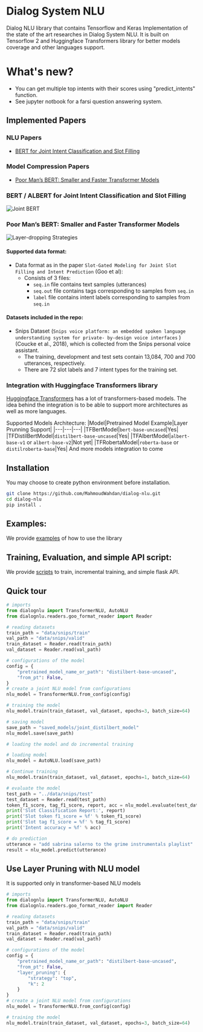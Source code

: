 # Dialog System NLU
Dialog NLU library that contains Tensorflow and Keras Implementation of the state of the art researches in Dialog System NLU. 
It is built on Tensorflow 2 and Huggingface Transformers library for better models coverage and other languages support.

# What's new?
- You can get multiple top intents with their scores using "predict_intents" function.
- See jupyter notbook for a farsi question answering system.

## Implemented Papers
### NLU Papers
- [BERT for Joint Intent Classification and Slot Filling](https://arxiv.org/abs/1902.10909)
### Model Compression Papers
- [Poor Man’s BERT: Smaller and Faster Transformer Models](https://arxiv.org/abs/2004.03844)
### BERT / ALBERT for Joint Intent Classification and Slot Filling

![Joint BERT](img/joint_bert.PNG?)

### Poor Man’s BERT: Smaller and Faster Transformer Models

![Layer-dropping Strategies](img/Layer_dropping_Strategies.PNG)

#### Supported data format:
- Data format as in the paper `Slot-Gated Modeling for Joint Slot Filling and Intent Prediction` (Goo et al):
	- Consists of 3 files:
		- `seq.in` file contains text samples (utterances)
		- `seq.out` file contains tags corresponding to samples from `seq.in`
		- `label` file contains intent labels corresponding to samples from `seq.in`

#### Datasets included in the repo:
- Snips Dataset (`Snips voice platform: an embedded spoken language understanding system for private- by-design voice interfaces` )(Coucke et al., 2018), which is collected from the Snips personal voice assistant. 
	- The training, development and test sets contain 13,084, 700 and 700 utterances, respectively. 
	- There are 72 slot labels and 7 intent types for the training set.


### Integration with Huggingface Transformers library
[Huggingface Transformers](https://github.com/huggingface/transformers) has a lot of transformers-based models. The idea behind the integration is to be able to support more architectures as well as more languages.

Supported Models Architecture:
|Model|Pretrained Model Example|Layer Prunning Support|
|---|---|---|
|TFBertModel|```bert-base-uncased```|Yes|
|TFDistilBertModel|```distilbert-base-uncased```|Yes|
|TFAlbertModel|```albert-base-v1``` or ```albert-base-v2```|Not yet|
|TFRobertaModel|```roberta-base``` or ```distilroberta-base```|Yes|
And more models integration to come


## Installation
You may choose to create python environment before installation.

```bash
git clone https://github.com/MahmoudWahdan/dialog-nlu.git
cd dialog-nlu
pip install .
```

## Examples:
We provide [examples](https://github.com/MahmoudWahdan/dialog-nlu/tree/master/examples) of how to use the library

## Training, Evaluation, and simple API script:
We provide [scripts](https://github.com/MahmoudWahdan/dialog-nlu/tree/master/scripts) to train, incremental training, and simple flask API.

## Quick tour

```python
# imports
from dialognlu import TransformerNLU, AutoNLU
from dialognlu.readers.goo_format_reader import Reader

# reading datasets
train_path = "data/snips/train"
val_path = "data/snips/valid"
train_dataset = Reader.read(train_path)
val_dataset = Reader.read(val_path)

# configurations of the model
config = {
    "pretrained_model_name_or_path": "distilbert-base-uncased",
    "from_pt": False,
}
# create a joint NLU model from configurations
nlu_model = TransformerNLU.from_config(config)

# training the model
nlu_model.train(train_dataset, val_dataset, epochs=3, batch_size=64)

# saving model
save_path = "saved_models/joint_distilbert_model"
nlu_model.save(save_path)

# loading the model and do incremental training

# loading model
nlu_model = AutoNLU.load(save_path)

# Continue training
nlu_model.train(train_dataset, val_dataset, epochs=1, batch_size=64)

# evaluate the model
test_path = "../data/snips/test"
test_dataset = Reader.read(test_path)
token_f1_score, tag_f1_score, report, acc = nlu_model.evaluate(test_dataset)
print('Slot Classification Report:', report)
print('Slot token f1_score = %f' % token_f1_score)
print('Slot tag f1_score = %f' % tag_f1_score)
print('Intent accuracy = %f' % acc)

# do prediction
utterance = "add sabrina salerno to the grime instrumentals playlist"
result = nlu_model.predict(utterance)
```

## Use Layer Pruning with NLU model
It is supported only in transformer-based NLU models
```python
# imports
from dialognlu import TransformerNLU, AutoNLU
from dialognlu.readers.goo_format_reader import Reader

# reading datasets
train_path = "data/snips/train"
val_path = "data/snips/valid"
train_dataset = Reader.read(train_path)
val_dataset = Reader.read(val_path)

# configurations of the model
config = {
    "pretrained_model_name_or_path": "distilbert-base-uncased",
    "from_pt": False,
	"layer_pruning": {
        "strategy": "top",
        "k": 2
    }
}
# create a joint NLU model from configurations
nlu_model = TransformerNLU.from_config(config)

# training the model
nlu_model.train(train_dataset, val_dataset, epochs=3, batch_size=64)
```
